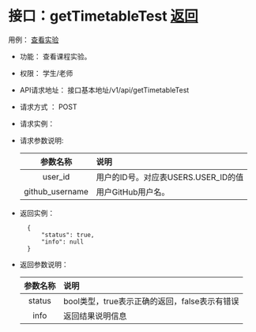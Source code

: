 # 接口：getTimetableTest  [返回](../README.md)
用例： [查看实验](../UseCase/查看实验.md)

- 功能：
   查看课程实验。
    
- 权限：
    学生/老师
    
- API请求地址： 
    接口基本地址/v1/api/getTimetableTest

- 请求方式 ：
    POST

- 请求实例：


        
- 请求参数说明:        

  |参数名称|说明|
  |:---------:|:--------------------------------------------------------|      
  |user_id|用户的ID号。对应表USERS.USER_ID的值|
  |github_username|用户GitHub用户名。| 
  
- 返回实例：

        {         
            "status": true,
            "info": null
        }
 
- 返回参数说明：    
 
  |参数名称|说明|
  |:---------:|:--------------------------------------------------------|      
  |status|bool类型，true表示正确的返回，false表示有错误|
  |info|返回结果说明信息|
